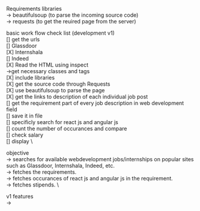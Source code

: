 Requirements libraries\
-> beautifulsoup (to parse the incoming source code)\
-> requests (to get the reuired page from the server)


basic work flow check list (development v1)\
[] get the urls \
   [] Glassdoor  \
   [X] Internshala \
   [] Indeed \
[X] Read the HTML using inspect \
   ->get necessary classes and tags \
[X] include libraries \
[X] get the source code through Requests \
[X] use beautifulsoup to parse the page \
[X] get the links to description of each individual job post \
[] get the requirement part of every job description in web development field \
[] save it in file \
[] specificly search for react js and angular js \
[] count the number of occurances and compare \
[] check salary \
[] display \


objective \
-> searches for available webdevelopment jobs/internships on popular sites such as Glassdoor, Internshala, Indeed, etc. \
-> fetches the requirements.  \
-> fetches occurances of react js and angular js in the requirement. \
-> fetches stipends. \


v1 features \
->
